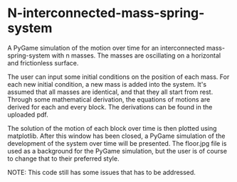 # N-interconnected-mass-spring-system
A PyGame simulation of the motion over time for an interconnected mass-spring-system with n masses. The masses are oscillating on a horizontal and frictionless surface.

The user can input some initial conditions on the position of each mass. For each new initial condition, a new mass is added into the system. 
It's assumed that all masses are identical, and that they all start from rest. Through some mathematical derivation, the equations of motions are derived for each and every block. The derivations can be found in the uploaded pdf. 

The solution of the motion of each block over time is then plotted using matplotlib. After this window has been closed, a PyGame simulation of the development of the system over time will be presented. 
The floor.jpg file is used as a background for the PyGame simulation, but the user is of course to change that to their preferred style. 

NOTE: This code still has some issues that has to be addressed.
